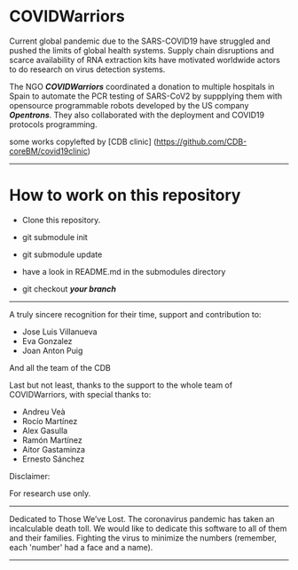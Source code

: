 # COVIDWarriors

Current global pandemic due to the SARS-COVID19 have struggled and pushed the limits of global health systems. Supply chain disruptions and scarce availability of RNA extraction kits have motivated worldwide actors to do research on virus detection systems.

The NGO ***COVIDWarriors*** coordinated a donation to multiple hospitals in Spain to automate the PCR testing of SARS-CoV2 by suppplying them with opensource programmable robots  developed by the US company ***Opentrons***. They also collaborated with the deployment and COVID19 protocols programming.

some works copylefted by [CDB clinic] (https://github.com/CDB-coreBM/covid19clinic)

--------------
# How to work on this repository


- Clone this repository.

- git submodule init
- git submodule update
- have a look in README.md in the submodules directory
- git checkout ***your branch***

--------------
A truly sincere recognition for their time, support and contribution to:

- Jose Luis Villanueva
- Eva Gonzalez
- Joan Anton Puig

And all the team of the CDB

Last but not least, thanks to the support to the whole team of COVIDWarriors, with special thanks to:
- Andreu Veà
- Rocío Martínez
- Alex Gasulla
- Ramón Martínez
- Aitor Gastaminza
- Ernesto Sánchez


Disclaimer:

For research use only.



------------

Dedicated to Those We’ve Lost. The coronavirus pandemic has taken an incalculable death toll.
We would like to dedicate this software to all of them and their families.
Fighting the virus to minimize the numbers (remember, each 'number' had a face and a
name).

------------
